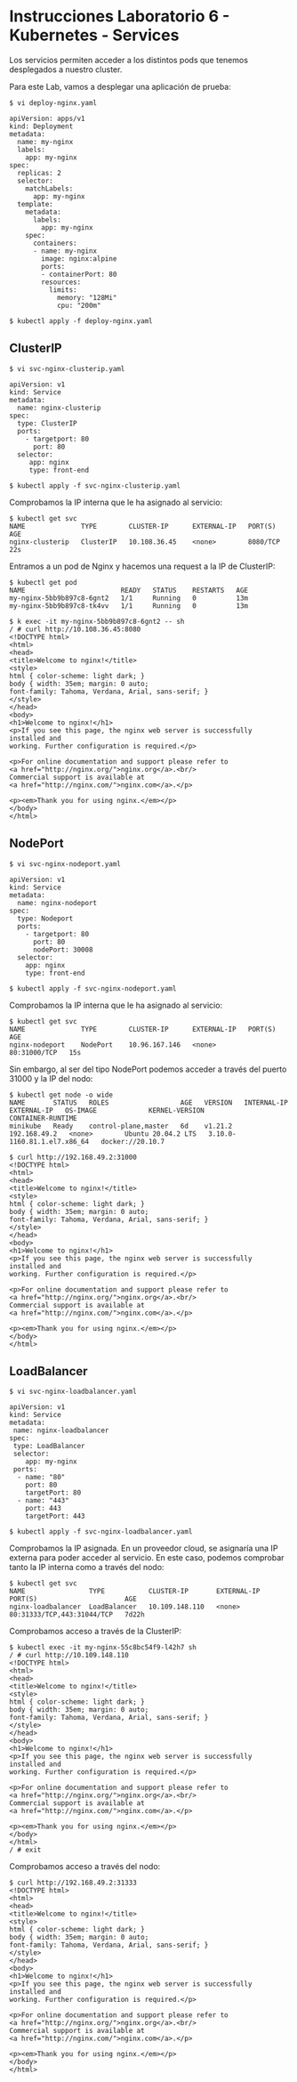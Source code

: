 # Instrucciones Laboratorio 6 - Kubernetes - Services

Los servicios permiten acceder a los distintos pods que tenemos desplegados a nuestro cluster.

Para este Lab, vamos a desplegar una aplicación de prueba:

	$ vi deploy-nginx.yaml

	apiVersion: apps/v1
	kind: Deployment
	metadata:
	  name: my-nginx
	  labels:
	    app: my-nginx
	spec:
	  replicas: 2
	  selector:
	    matchLabels:
	      app: my-nginx
	  template:
	    metadata:
	      labels:
	        app: my-nginx
	    spec:
	      containers:
	      - name: my-nginx
	        image: nginx:alpine
	        ports:
	        - containerPort: 80
	        resources:
	          limits:
	            memory: "128Mi" 
	            cpu: "200m" 
 
	$ kubectl apply -f deploy-nginx.yaml

## ClusterIP

	$ vi svc-nginx-clusterip.yaml

	apiVersion: v1
	kind: Service
	metadata:
	  name: nginx-clusterip
	spec:
	  type: ClusterIP
	  ports:
	    - targetport: 80
	      port: 80
	  selector:
	     app: nginx
	     type: front-end

	$ kubectl apply -f svc-nginx-clusterip.yaml

Comprobamos la IP interna que le ha asignado al servicio:

	$ kubectl get svc
	NAME              TYPE        CLUSTER-IP      EXTERNAL-IP   PORT(S)        AGE
	nginx-clusterip   ClusterIP   10.108.36.45    <none>        8080/TCP       22s

Entramos a un pod de Nginx y hacemos una request a la IP de ClusterIP:

	$ kubectl get pod
	NAME                        READY   STATUS    RESTARTS   AGE
	my-nginx-5bb9b897c8-6gnt2   1/1     Running   0          13m
	my-nginx-5bb9b897c8-tk4vv   1/1     Running   0          13m

	$ k exec -it my-nginx-5bb9b897c8-6gnt2 -- sh
	/ # curl http://10.108.36.45:8080
	<!DOCTYPE html>
	<html>
	<head>
	<title>Welcome to nginx!</title>
	<style>
	html { color-scheme: light dark; }
	body { width: 35em; margin: 0 auto;
	font-family: Tahoma, Verdana, Arial, sans-serif; }
	</style>
	</head>
	<body>
	<h1>Welcome to nginx!</h1>
	<p>If you see this page, the nginx web server is successfully installed and
	working. Further configuration is required.</p>
	
	<p>For online documentation and support please refer to
	<a href="http://nginx.org/">nginx.org</a>.<br/>
	Commercial support is available at
	<a href="http://nginx.com/">nginx.com</a>.</p>
	
	<p><em>Thank you for using nginx.</em></p>
	</body>
	</html>

## NodePort

	$ vi svc-nginx-nodeport.yaml

	apiVersion: v1
	kind: Service
	metadata:
	  name: nginx-nodeport
	spec:
	  type: Nodeport
	  ports:
	    - targetport: 80
	      port: 80
	      nodePort: 30008
	  selector:
	    app: nginx
	    type: front-end

	$ kubectl apply -f svc-nginx-nodeport.yaml

Comprobamos la IP interna que le ha asignado al servicio:

	$ kubectl get svc
	NAME              TYPE        CLUSTER-IP      EXTERNAL-IP   PORT(S)        AGE
	nginx-nodeport    NodePort    10.96.167.146   <none>        80:31000/TCP   15s

Sin embargo, al ser del tipo NodePort podemos acceder a través del puerto 31000 y la IP del nodo:

	$ kubectl get node -o wide
	NAME       STATUS   ROLES                  AGE   VERSION   INTERNAL-IP    EXTERNAL-IP   OS-IMAGE             KERNEL-VERSION                CONTAINER-RUNTIME
	minikube   Ready    control-plane,master   6d    v1.21.2   192.168.49.2   <none>        Ubuntu 20.04.2 LTS   3.10.0-1160.81.1.el7.x86_64   docker://20.10.7

	$ curl http://192.168.49.2:31000
	<!DOCTYPE html>
	<html>
	<head>
	<title>Welcome to nginx!</title>
	<style>
	html { color-scheme: light dark; }
	body { width: 35em; margin: 0 auto;
	font-family: Tahoma, Verdana, Arial, sans-serif; }
	</style>
	</head>
	<body>
	<h1>Welcome to nginx!</h1>
	<p>If you see this page, the nginx web server is successfully installed and
	working. Further configuration is required.</p>
	
	<p>For online documentation and support please refer to
	<a href="http://nginx.org/">nginx.org</a>.<br/>
	Commercial support is available at
	<a href="http://nginx.com/">nginx.com</a>.</p>
	
	<p><em>Thank you for using nginx.</em></p>
	</body>
	</html>

## LoadBalancer

	$ vi svc-nginx-loadbalancer.yaml
 
	apiVersion: v1
	kind: Service
	metadata:
	 name: nginx-loadbalancer
	spec:
	 type: LoadBalancer
	 selector:
	    app: my-nginx
	 ports:
	  - name: "80"
	    port: 80
	    targetPort: 80
	  - name: "443"
	    port: 443
	    targetPort: 443

	$ kubectl apply -f svc-nginx-loadbalancer.yaml

Comprobamos la IP asignada. En un proveedor cloud, se asignaría una IP externa para poder acceder al servicio. En este caso, podemos comprobar tanto la IP interna como a través del nodo:

	$ kubectl get svc
	NAME                TYPE           CLUSTER-IP       EXTERNAL-IP       PORT(S)                      AGE
	nginx-loadbalancer 	LoadBalancer   10.109.148.110   <none>			   80:31333/TCP,443:31044/TCP   7d22h

Comprobamos acceso a través de la ClusterIP:

	$ kubectl exec -it my-nginx-55c8bc54f9-l42h7 sh
	/ # curl http://10.109.148.110
	<!DOCTYPE html>
	<html>
	<head>
	<title>Welcome to nginx!</title>
	<style>
	html { color-scheme: light dark; }
	body { width: 35em; margin: 0 auto;
	font-family: Tahoma, Verdana, Arial, sans-serif; }
	</style>
	</head>
	<body>
	<h1>Welcome to nginx!</h1>
	<p>If you see this page, the nginx web server is successfully installed and
	working. Further configuration is required.</p>
	
	<p>For online documentation and support please refer to
	<a href="http://nginx.org/">nginx.org</a>.<br/>
	Commercial support is available at
	<a href="http://nginx.com/">nginx.com</a>.</p>
	
	<p><em>Thank you for using nginx.</em></p>
	</body>
	</html>
	/ # exit

Comprobamos acceso a través del nodo:

	$ curl http://192.168.49.2:31333
	<!DOCTYPE html>
	<html>
	<head>
	<title>Welcome to nginx!</title>
	<style>
	html { color-scheme: light dark; }
	body { width: 35em; margin: 0 auto;
	font-family: Tahoma, Verdana, Arial, sans-serif; }
	</style>
	</head>
	<body>
	<h1>Welcome to nginx!</h1>
	<p>If you see this page, the nginx web server is successfully installed and
	working. Further configuration is required.</p>
	
	<p>For online documentation and support please refer to
	<a href="http://nginx.org/">nginx.org</a>.<br/>
	Commercial support is available at
	<a href="http://nginx.com/">nginx.com</a>.</p>
	
	<p><em>Thank you for using nginx.</em></p>
	</body>
	</html>

